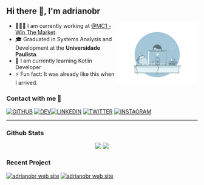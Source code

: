 ## Hi there 👋, I'm adrianobr  

<img align="right" height="160px" src="https://github.com/adrianoagripino/adrianoagripino/blob/master/bg.gif" />  

- 👨🏽‍💻  I am currently working at [@MC1 - Win The Market](https://mc1.com.br).
- 🎓  Graduated in Systems Analysis and Development at the **Universidade Paulista**.
- 🌱  I am currently learning Kotlin Developer
- ⚡  Fun fact: It was already like this when I arrived.  

### Contact with me 📝  

[![GITHUB](https://img.shields.io/badge/github-%2324292e.svg?&style=for-the-badge&logo=github&logoColor=white)](https://github.com/adrianoagripino) [![DEV](https://img.shields.io/badge/dev.to-%2308090A.svg?&style=for-the-badge&logo=dev.to&logoColor=white)](https://dev.to/adrianobr)[![LINKEDIN](https://img.shields.io/badge/linkedin-%231E77B5.svg?&style=for-the-badge&logo=linkedin&logoColor=white)](https://www.linkedin.com/in/adrianoagripino) [![TWITTER](https://img.shields.io/badge/twitter-%2300acee.svg?&style=for-the-badge&logo=twitter&logoColor=white)](https://twitter.com/adrianobr__) [![INSTAGRAM](https://img.shields.io/badge/instagram-%23000000.svg?&style=for-the-badge&logo=instagram&logoColor=white)](https://www.instagram.com/adrianobr)


---

### Github Stats  

<p align="center">
<img height="180em" src="https://github-readme-stats-eight-theta.vercel.app/api?username=adrianoagripino&show_icons=true&theme=dracula&include_all_commits=true&count_private=true" />
<img height="180em" src="https://github-readme-stats-eight-theta.vercel.app/api/top-langs/?username=adrianoagripino&layout=compact&langs_count=8&theme=dracula" />
</p>

### Recent Project  

[![adrianobr web site](https://github-readme-stats.vercel.app/api/pin/?username=adrianoagripino&theme=dracula&repo=appShortURL)](https://github.com/adrianoagripino/AppShortURL)
[![adrianobr web site](https://github-readme-stats.vercel.app/api/pin/?username=adrianoagripino&theme=dracula&repo=crudapp)](https://github.com/adrianoagripino/crudapp)
